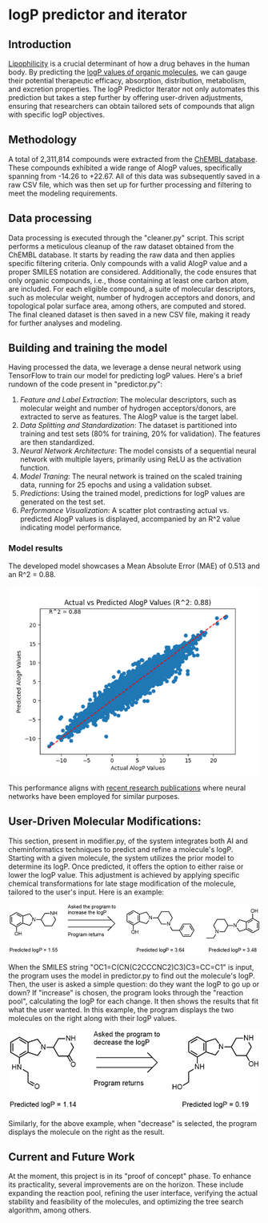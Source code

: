 # logP predictor and iterator
## Introduction
[Lipophilicity](https://en.wikipedia.org/wiki/Lipophilicity) is a crucial determinant of how a drug behaves in the human body. By predicting the [logP values of organic molecules](https://en.wikipedia.org/wiki/Partition_coefficient), we can gauge their potential therapeutic efficacy, absorption, distribution, metabolism, and excretion properties. The logP Predictor Iterator not only automates this prediction but takes a step further by offering user-driven adjustments, ensuring that researchers can obtain tailored sets of compounds that align with specific logP objectives.

## Methodology
A total of 2,311,814 compounds were extracted from the [ChEMBL database](https://www.ebi.ac.uk/chembl/). These compounds exhibited a wide range of AlogP values, specifically spanning from -14.26 to +22.67. All of this data was subsequently saved in a raw CSV file, which was then set up for further processing and filtering to meet the modeling requirements.

## Data processing
Data processing is executed through the "cleaner.py" script. This script performs a meticulous cleanup of the raw dataset obtained from the ChEMBL database. It starts by reading the raw data and then applies specific filtering criteria. Only compounds with a valid AlogP value and a proper SMILES notation are considered. Additionally, the code ensures that only organic compounds, i.e., those containing at least one carbon atom, are included. For each eligible compound, a suite of molecular descriptors, such as molecular weight, number of hydrogen acceptors and donors, and topological polar surface area, among others, are computed and stored. The final cleaned dataset is then saved in a new CSV file, making it ready for further analyses and modeling.

## Building and training the model
Having processed the data, we leverage a dense neural network using TensorFlow to train our model for predicting logP values. Here's a brief rundown of the code present in "predictor.py":

1. *Feature and Label Extraction*: The molecular descriptors, such as molecular weight and number of hydrogen acceptors/donors, are extracted to serve as features. The AlogP value is the target label.
2. *Data Splitting and Standardization*: The dataset is partitioned into training and test sets (80% for training, 20% for validation). The features are then standardized.
3. *Neural Network Architecture*: The model consists of a sequential neural network with multiple layers, primarily using ReLU as the activation function.
4. *Model Traning*: The neural network is trained on the scaled training data, running for 25 epochs and using a validation subset.
5. *Predictions*: Using the trained model, predictions for logP values are generated on the test set.
6. *Performance Visualization*: A scatter plot contrasting actual vs. predicted AlogP values is displayed, accompanied by an R^2 value indicating model performance.

### Model results
The developed model showcases a Mean Absolute Error (MAE) of 0.513 and an R^2 = 0.88. 

![Model performance shows R2 = 0.88](./figures/model_eval.png)

This performance aligns with [recent research publications](https://doi.org/10.1007/s10822-020-00292-3) where neural networks have been employed for similar purposes.

## User-Driven Molecular Modifications:
This section, present in modifier.py, of the system integrates both AI and cheminformatics techniques to predict and refine a molecule's logP. Starting with a given molecule, the system utilizes the prior model to determine its logP. Once predicted, it offers the option to either raise or lower the logP value. This adjustment is achieved by applying specific chemical transformations for late stage modification of the molecule, tailored to the user's input. Here is an example:

![Increase example](./figures/increase.jpg)

When the SMILES string "OC1=C(CN(C2CCCNC2)C3)C3=CC=C1" is input, the program uses the model in predictor.py to find out the molecule's logP. Then, the user is asked a simple question: do they want the logP to go up or down? If "increase" is chosen, the program looks through the "reaction pool", calculating the logP for each change. It then shows the results that fit what the user wanted. In this example, the program displays the two molecules on the right along with their logP values.

![Decrease example](./figures/decrease.jpg)

Similarly, for the above example, when "decrease" is selected, the program displays the molecule on the right as the result.

## Current and Future Work
At the moment, this project is in its "proof of concept" phase. To enhance its practicality, several improvements are on the horizon. These include expanding the reaction pool, refining the user interface, verifying the actual stability and feasibility of the molecules, and optimizing the tree search algorithm, among others.
